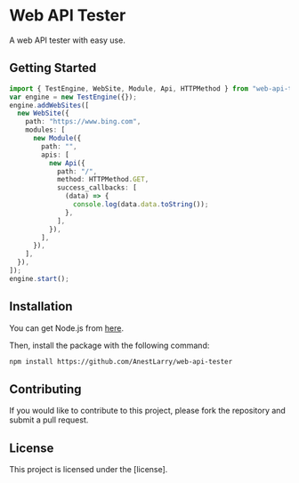 # Web API Tester

A web API tester with easy use.

## Getting Started

```ts
import { TestEngine, WebSite, Module, Api, HTTPMethod } from "web-api-tester";
var engine = new TestEngine({});
engine.addWebSites([
  new WebSite({
    path: "https://www.bing.com",
    modules: [
      new Module({
        path: "",
        apis: [
          new Api({
            path: "/",
            method: HTTPMethod.GET,
            success_callbacks: [
              (data) => {
                console.log(data.data.toString());
              },
            ],
          }),
        ],
      }),
    ],
  }),
]);
engine.start();
```

## Installation

You can get Node.js from [here](https://nodejs.org/en/).

Then, install the package with the following command:

```bash
npm install https://github.com/AnestLarry/web-api-tester
```

## Contributing

If you would like to contribute to this project, please fork the repository and submit a pull request.

## License

This project is licensed under the [license].
